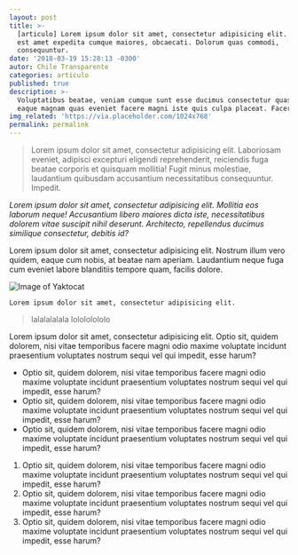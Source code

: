 ```yaml
---
layout: post
title: >-
  [articulo] Lorem ipsum dolor sit amet, consectetur adipisicing elit. Dolore
  est amet expedita cumque maiores, obcaecati. Dolorum quas commodi,
  consequuntur.
date: '2018-03-19 15:28:13 -0300'
autor: Chile Transparente
categories: articulo
published: true
description: >-
  Voluptatibus beatae, veniam cumque sunt esse ducimus consectetur quasi, eius
  eaque magnam quas eveniet facere magni iste quis culpa placeat. Facere, fugit.
img_related: 'https://via.placeholder.com/1024x768'
permalink: permalink
---
```

> Lorem ipsum dolor sit amet, consectetur adipisicing elit. Laboriosam eveniet, adipisci excepturi eligendi reprehenderit, reiciendis fuga beatae corporis et quisquam mollitia! Fugit minus molestiae, laudantium quibusdam accusantium necessitatibus consequuntur. Impedit.

_Lorem ipsum dolor sit amet, consectetur adipisicing elit. Mollitia eos laborum neque! Accusantium libero maiores dicta iste, necessitatibus dolorem vitae suscipit nihil deserunt. Architecto, repellendus ducimus similique consectetur, debitis id?_

Lorem ipsum dolor sit amet, consectetur adipisicing elit. Nostrum illum vero quidem, eaque cum nobis, at beatae nam aperiam. Laudantium neque fuga cum eveniet labore blanditiis tempore quam, facilis dolore.

![Image of Yaktocat](https://octodex.github.com/images/yaktocat.png)

```
Lorem ipsum dolor sit amet, consectetur adipisicing elit.
```

> lalalalalala
> lolololololo

Lorem ipsum dolor sit amet, consectetur adipisicing elit. Optio sit, quidem dolorem, nisi vitae temporibus facere magni odio maxime voluptate incidunt praesentium voluptates nostrum sequi vel qui impedit, esse harum?

- Optio sit, quidem dolorem, nisi vitae temporibus facere magni odio maxime voluptate incidunt praesentium voluptates nostrum sequi vel qui impedit, esse harum?
- Optio sit, quidem dolorem, nisi vitae temporibus facere magni odio maxime voluptate incidunt praesentium voluptates nostrum sequi vel qui impedit, esse harum?
- Optio sit, quidem dolorem, nisi vitae temporibus facere magni odio maxime voluptate incidunt praesentium voluptates nostrum sequi vel qui impedit, esse harum?

1. Optio sit, quidem dolorem, nisi vitae temporibus facere magni odio maxime voluptate incidunt praesentium voluptates nostrum sequi vel qui impedit, esse harum?
2. Optio sit, quidem dolorem, nisi vitae temporibus facere magni odio maxime voluptate incidunt praesentium voluptates nostrum sequi vel qui impedit, esse harum?
3. Optio sit, quidem dolorem, nisi vitae temporibus facere magni odio maxime voluptate incidunt praesentium voluptates nostrum sequi vel qui impedit, esse harum?
